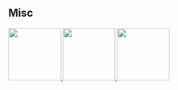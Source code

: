 ## Misc

<body>

<a target="_blank" href="https://www.credly.com/badges/1830909e-0601-47d2-819d-17ae0095e389/public_url">
  <img width="105" height="105" alt="" src="https://www.owens.edu/workforce_cs/wp-content/uploads/sites/33/2022/09/Microsoft-Azure-Admin200x200.png">
</a>

</body>

<body>

<a target="_blank" href="https://cs.lpi.org/caf/Xamman/certification/verify/LPI000406066/crbe2hf57m">
  <img width="105" height="105" alt="" src="https://content.spiceworksstatic.com/service.community%2Fp%2Fproduct_images%2F0000092636%2F54134e2a%2Fattached_image%2FLPIC1-Logo-200x200_thumb.png">
</a>

</body>


<body>

<a target="_blank" href="https://cs.lpi.org/caf/Xamman/certification/verify/LPI000406066/crbe2hf57m">
  <img width="105" height="105" alt="" src="https://images.credly.com/images/423a56f8-2f41-4fe3-8e51-1b99f97d40ec/LPI_LPIC2.png">
</a>

</body>
